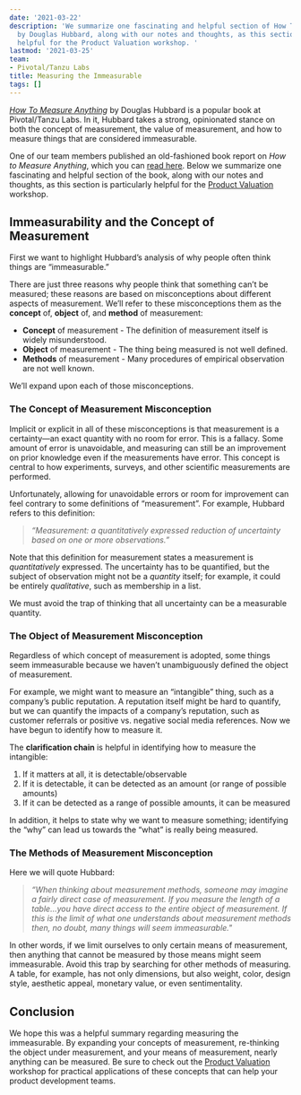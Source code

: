 ```yaml
---
date: '2021-03-22'
description: 'We summarize one fascinating and helpful section of How To Measure Anything
  by Douglas Hubbard, along with our notes and thoughts, as this section is particularly
  helpful for the Product Valuation workshop. '
lastmod: '2021-03-25'
team:
- Pivotal/Tanzu Labs
title: Measuring the Immeasurable
tags: []
---
```


_[How To Measure Anything](https://www.howtomeasureanything.com/)_ by Douglas Hubbard is a popular book at Pivotal/Tanzu Labs. In it, Hubbard takes a strong, opinionated stance on both the concept of measurement, the value of measurement, and how to measure things that are considered immeasurable.

One of our team members published an old-fashioned book report on _How to Measure Anything_, which you can [read here](https://www.lesswrong.com/posts/ybYBCK9D7MZCcdArB/how-to-measure-anything). Below we summarize one fascinating and helpful section of the book, along with our notes and thoughts, as this section is particularly helpful for the [Product Valuation](/practices/product-valuation) workshop.

## Immeasurability and the Concept of Measurement

First we want to highlight Hubbard’s analysis of why people often think things are “immeasurable.”

There are just three reasons why people think that something can’t be measured; these reasons are based on misconceptions about different aspects of measurement. We’ll refer to these misconceptions them as the **concept** of, **object** of, and **method** of measurement:

* **Concept** of measurement - The definition of measurement itself is widely misunderstood.
* **Object** of measurement - The thing being measured is not well defined.
* **Methods** of measurement - Many procedures of empirical observation are not well known.

We’ll expand upon each of those misconceptions.

### The Concept of Measurement Misconception

Implicit or explicit in all of these misconceptions is that measurement is a certainty—an exact quantity with no room for error. This is a fallacy. Some amount of error is unavoidable, and measuring can still be an improvement on prior knowledge even if the measurements have error. This concept is central to how experiments, surveys, and other scientific measurements are performed.

Unfortunately, allowing for unavoidable errors or room for improvement can feel contrary to some definitions of “measurement”. For example, Hubbard refers to this definition:

> _“Measurement: a quantitatively expressed reduction of uncertainty based on one or more observations.”_

Note that this definition for measurement states a measurement is _quantitatively_ expressed. The uncertainty has to be quantified, but the subject of observation might not be a _quantity_ itself; for example, it could be entirely _qualitative_, such as membership in a list.

We must avoid the trap of thinking that all uncertainty can be a measurable quantity.


### The Object of Measurement Misconception

Regardless of which concept of measurement is adopted, some things seem immeasurable because we haven’t unambiguously defined the object of measurement.

For example, we might want to measure an “intangible” thing, such as a company’s public reputation. A reputation itself might be hard to quantify, but we can quantify the impacts of a company’s reputation, such as customer referrals or positive vs. negative social media references. Now we have begun to identify how to measure it.

The **clarification chain** is helpful in identifying how to measure the intangible:

1. If it matters at all, it is detectable/observable
2. If it is detectable, it can be detected as an amount (or range of possible amounts)
3. If it can be detected as a range of possible amounts, it can be measured

In addition, it helps to state why we want to measure something; identifying the “why” can lead us towards the “what” is really being measured.

### The Methods of Measurement Misconception

Here we will quote Hubbard:

> _“When thinking about measurement methods, someone may imagine a fairly direct case of measurement. If you measure the length of a table…you have direct access to the entire object of measurement. If this is the limit of what one understands about measurement methods then, no doubt, many things will seem immeasurable."_

In other words, if we limit ourselves to only certain means of measurement, then anything that cannot be measured by those means might seem immeasurable. Avoid this trap by searching for other methods of measuring. A table, for example, has not only dimensions, but also weight, color, design style, aesthetic appeal, monetary value, or even sentimentality.

## Conclusion

We hope this was a helpful summary regarding measuring the immeasurable. By expanding your concepts of measurement, re-thinking the object under measurement, and your means of measurement, nearly anything can be measured. Be sure to check out the [Product Valuation](/practices/product-valuation) workshop for practical applications of these concepts that can help your product development teams.